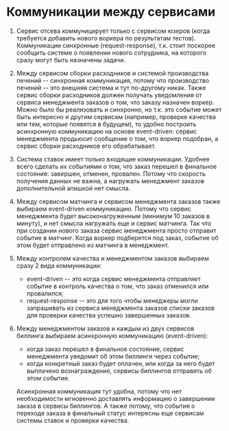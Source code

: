 # Коммуникации между сервисами

1. Сервис отсева коммуницирует только с сервисом юзеров
(когда требуется добавить нового воркера по результатам тестов).
Коммуникации синхронные (request-response),
т.к. стоит поскорее сообщить системе о появлении нового сотрудника, на которого сразу могут быть назначены задачи.
2. Между сервисом сборки расходников и системой производства печений -- синхронная коммуникация,
потому что производство печений -- это внешняя система и тут по-другому никак.
Также сервис сборки расходников должен получать уведомления от сервиса менеджмента заказов о том, что заказу назначен воркер.
Можно было бы реализовать и синхронно, но т.к. это событие может быть интересно и другим сервисам
(например, проверке качества или тем, которые появятся в будущем),
то удобно построить асинхронную коммуникацию на основе event-driven:
сервис менеджмента продьюсит сообщение о том, что воркер подобран, а сервис сборки расходников его обрабатывает.
3. Система ставок имеет только входящие коммуникации.
Удобнее всего сделать их событиями о том, что заказ перешел в финальное состояние: завершен, отменен, провален.
Потому что скорость получения данных не важна, а нагружать менеджмент заказов дополнительной апишкой нет смысла.
4. Между сервисом матчинга и сервисом менеджмента заказов также выбираем event-driven коммуникацию.
Потому что сервис менеджмента будет высоконагруженным (минимум 10 заказов в минуту), и нет смысла нагружать еще и сервис матчинга.
Так что при создании нового заказа сервис менеджмента просто отправит событие в матчинг.
Когда воркер подберется под заказ, событие об этом будет отправлено из матчинга в менеджмент.
5. Между контролем качества и менеджментом заказов выбираем сразу 2 вида коммуникации:
   - event-driven -- это когда сервис менеджмента отправляет событие в контроль качества о том, что заказ отменился или провалился;
   - request-response -- это для того чтобы менеджеры могли запрашивать из сервиса менеджмента заказов списки заказов для проверки качества успешно завершенных заказов.
6. Между менеджментом заказов и каждым из двух сервисов биллинга выбираем асинхронную коммуникацию (event-driven):
   - когда заказ перешел в финальное состояние, сервис менеджмента уведомит об этом биллинги через событие;
   - когда конкретный заказ будет оплачен, или когда за него будет выплачено вознаграждение, сервисы биллингов отправять об этом событие.

   Асинхронная коммуникация тут удобна, потому что нет необходимости мгновенно доставлять информацию о завершении заказа в сервисы биллингов.
    А также потому, что события о переходе заказа в финальный статус интересны еще сервисам системы ставок и проверки качества.
